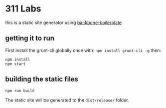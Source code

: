 311 Labs
====================

this is a static site generator using [backbone-boilerplate](https://github.com/backbone-boilerplate/backbone-boilerplate)

## getting it to run
First install the grunt-cli globally once with: `npm install grunt-cli -g` then:

```
npm install
npm start
```

## building the static files

```
npm run build
```

The static site will be generated to the `dist/release/` folder.
